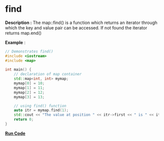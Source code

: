 # find

**Description :** The map::find() is a function which returns an iterator through which the key and value pair can be accessed. If not found the iterator returns map.end() 

**Example** :

```cpp
// Demonstrates find() 
#include <iostream>
#include <map> 
  
int main() { 
    // declaration of map container
    std::map<int, int> mymap;
    mymap[0] = 10;
    mymap[1] = 11; 
    mymap[2] = 12; 
    mymap[3] = 13; 

    // using find() function
    auto itr = mymap.find(1);
    std::cout << "The value at position " << itr->first << " is " << itr->second << "\n";
    return 0; 
} 
```
**[Run Code](https://rextester.com/TNMP46907)**
